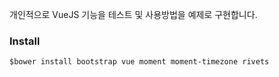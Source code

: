 개인적으로 VueJS 기능을 테스트 및 사용방법을 예제로 구현합니다.

### Install
```
$bower install bootstrap vue moment moment-timezone rivets
```
